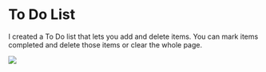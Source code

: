 <h1> To Do List </h1>

<p> I created a To Do list that lets you add and delete items. You can mark items completed and delete those items or clear the whole page. </p>


<img src="todo.jpg">
